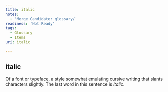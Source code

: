 ```yaml
---
title: italic
notes:
  - 'Merge Candidate: glossary/'
readiness: 'Not Ready'
tags:
  - Glossary
  - Items
uri: italic

---
```

## <span>italic</span>

Of a font or typeface, a style somewhat emulating cursive writing that slants characters slightly. The last word in this sentence is *italic*.

